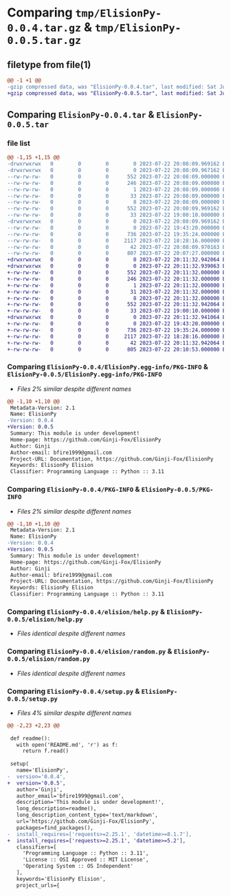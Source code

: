 # Comparing `tmp/ElisionPy-0.0.4.tar.gz` & `tmp/ElisionPy-0.0.5.tar.gz`

## filetype from file(1)

```diff
@@ -1 +1 @@
-gzip compressed data, was "ElisionPy-0.0.4.tar", last modified: Sat Jul 22 20:08:09 2023, max compression
+gzip compressed data, was "ElisionPy-0.0.5.tar", last modified: Sat Jul 22 20:11:32 2023, max compression
```

## Comparing `ElisionPy-0.0.4.tar` & `ElisionPy-0.0.5.tar`

### file list

```diff
@@ -1,15 +1,15 @@
-drwxrwxrwx   0        0        0        0 2023-07-22 20:08:09.969162 ElisionPy-0.0.4/
-drwxrwxrwx   0        0        0        0 2023-07-22 20:08:09.967162 ElisionPy-0.0.4/ElisionPy.egg-info/
--rw-rw-rw-   0        0        0      552 2023-07-22 20:08:09.000000 ElisionPy-0.0.4/ElisionPy.egg-info/PKG-INFO
--rw-rw-rw-   0        0        0      246 2023-07-22 20:08:09.000000 ElisionPy-0.0.4/ElisionPy.egg-info/SOURCES.txt
--rw-rw-rw-   0        0        0        1 2023-07-22 20:08:09.000000 ElisionPy-0.0.4/ElisionPy.egg-info/dependency_links.txt
--rw-rw-rw-   0        0        0       33 2023-07-22 20:08:09.000000 ElisionPy-0.0.4/ElisionPy.egg-info/requires.txt
--rw-rw-rw-   0        0        0        8 2023-07-22 20:08:09.000000 ElisionPy-0.0.4/ElisionPy.egg-info/top_level.txt
--rw-rw-rw-   0        0        0      552 2023-07-22 20:08:09.969162 ElisionPy-0.0.4/PKG-INFO
--rw-rw-rw-   0        0        0       33 2023-07-22 19:00:10.000000 ElisionPy-0.0.4/README.md
-drwxrwxrwx   0        0        0        0 2023-07-22 20:08:09.969162 ElisionPy-0.0.4/elision/
--rw-rw-rw-   0        0        0        0 2023-07-22 19:43:20.000000 ElisionPy-0.0.4/elision/__init__.py
--rw-rw-rw-   0        0        0      736 2023-07-22 19:35:24.000000 ElisionPy-0.0.4/elision/help.py
--rw-rw-rw-   0        0        0     2117 2023-07-22 18:28:16.000000 ElisionPy-0.0.4/elision/random.py
--rw-rw-rw-   0        0        0       42 2023-07-22 20:08:09.970163 ElisionPy-0.0.4/setup.cfg
--rw-rw-rw-   0        0        0      807 2023-07-22 20:07:27.000000 ElisionPy-0.0.4/setup.py
+drwxrwxrwx   0        0        0        0 2023-07-22 20:11:32.942064 ElisionPy-0.0.5/
+drwxrwxrwx   0        0        0        0 2023-07-22 20:11:32.939063 ElisionPy-0.0.5/ElisionPy.egg-info/
+-rw-rw-rw-   0        0        0      552 2023-07-22 20:11:32.000000 ElisionPy-0.0.5/ElisionPy.egg-info/PKG-INFO
+-rw-rw-rw-   0        0        0      246 2023-07-22 20:11:32.000000 ElisionPy-0.0.5/ElisionPy.egg-info/SOURCES.txt
+-rw-rw-rw-   0        0        0        1 2023-07-22 20:11:32.000000 ElisionPy-0.0.5/ElisionPy.egg-info/dependency_links.txt
+-rw-rw-rw-   0        0        0       31 2023-07-22 20:11:32.000000 ElisionPy-0.0.5/ElisionPy.egg-info/requires.txt
+-rw-rw-rw-   0        0        0        8 2023-07-22 20:11:32.000000 ElisionPy-0.0.5/ElisionPy.egg-info/top_level.txt
+-rw-rw-rw-   0        0        0      552 2023-07-22 20:11:32.942064 ElisionPy-0.0.5/PKG-INFO
+-rw-rw-rw-   0        0        0       33 2023-07-22 19:00:10.000000 ElisionPy-0.0.5/README.md
+drwxrwxrwx   0        0        0        0 2023-07-22 20:11:32.941064 ElisionPy-0.0.5/elision/
+-rw-rw-rw-   0        0        0        0 2023-07-22 19:43:20.000000 ElisionPy-0.0.5/elision/__init__.py
+-rw-rw-rw-   0        0        0      736 2023-07-22 19:35:24.000000 ElisionPy-0.0.5/elision/help.py
+-rw-rw-rw-   0        0        0     2117 2023-07-22 18:28:16.000000 ElisionPy-0.0.5/elision/random.py
+-rw-rw-rw-   0        0        0       42 2023-07-22 20:11:32.942064 ElisionPy-0.0.5/setup.cfg
+-rw-rw-rw-   0        0        0      805 2023-07-22 20:10:53.000000 ElisionPy-0.0.5/setup.py
```

### Comparing `ElisionPy-0.0.4/ElisionPy.egg-info/PKG-INFO` & `ElisionPy-0.0.5/ElisionPy.egg-info/PKG-INFO`

 * *Files 2% similar despite different names*

```diff
@@ -1,10 +1,10 @@
 Metadata-Version: 2.1
 Name: ElisionPy
-Version: 0.0.4
+Version: 0.0.5
 Summary: This module is under development!
 Home-page: https://github.com/Ginji-Fox/ElisionPy
 Author: Ginji
 Author-email: bfire1999@gmail.com
 Project-URL: Documentation, https://github.com/Ginji-Fox/ElisionPy
 Keywords: ElisionPy Elision
 Classifier: Programming Language :: Python :: 3.11
```

### Comparing `ElisionPy-0.0.4/PKG-INFO` & `ElisionPy-0.0.5/PKG-INFO`

 * *Files 2% similar despite different names*

```diff
@@ -1,10 +1,10 @@
 Metadata-Version: 2.1
 Name: ElisionPy
-Version: 0.0.4
+Version: 0.0.5
 Summary: This module is under development!
 Home-page: https://github.com/Ginji-Fox/ElisionPy
 Author: Ginji
 Author-email: bfire1999@gmail.com
 Project-URL: Documentation, https://github.com/Ginji-Fox/ElisionPy
 Keywords: ElisionPy Elision
 Classifier: Programming Language :: Python :: 3.11
```

### Comparing `ElisionPy-0.0.4/elision/help.py` & `ElisionPy-0.0.5/elision/help.py`

 * *Files identical despite different names*

### Comparing `ElisionPy-0.0.4/elision/random.py` & `ElisionPy-0.0.5/elision/random.py`

 * *Files identical despite different names*

### Comparing `ElisionPy-0.0.4/setup.py` & `ElisionPy-0.0.5/setup.py`

 * *Files 4% similar despite different names*

```diff
@@ -2,23 +2,23 @@
 
 def readme():
   with open('README.md', 'r') as f:
     return f.read()
 
 setup(
   name='ElisionPy',
-  version='0.0.4',
+  version='0.0.5',
   author='Ginji',
   author_email='bfire1999@gmail.com',
   description='This module is under development!',
   long_description=readme(),
   long_description_content_type='text/markdown',
   url='https://github.com/Ginji-Fox/ElisionPy',
   packages=find_packages(),
-  install_requires=['requests>=2.25.1', 'datetime>=8.1.7'],
+  install_requires=['requests>=2.25.1', 'datetime>=5.2'],
   classifiers=[
     'Programming Language :: Python :: 3.11',
     'License :: OSI Approved :: MIT License',
     'Operating System :: OS Independent'
   ],
   keywords='ElisionPy Elision',
   project_urls={
```

